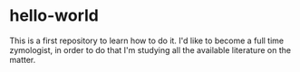 # hello-world
This is a first repository to learn how to do it.
I'd like to become a full time zymologist, in order to do that I'm studying all the available literature on the matter. 
